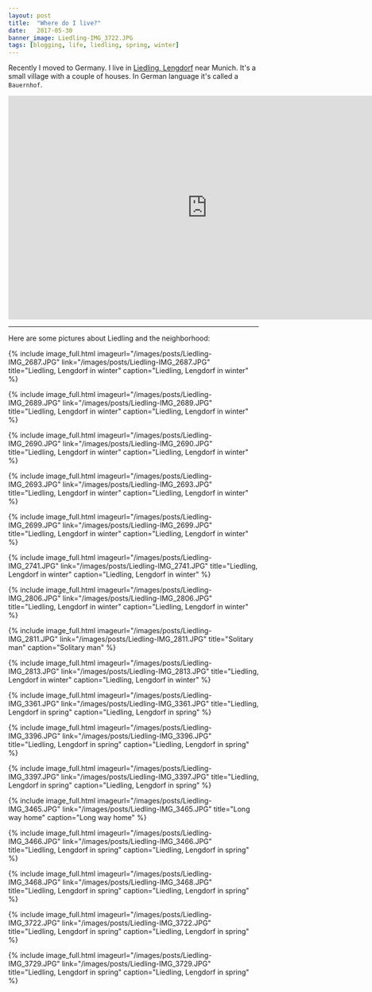 ```yaml
---
layout: post
title:  "Where do I live?"
date:   2017-05-30
banner_image: Liedling-IMG_3722.JPG
tags: [blogging, life, liedling, spring, winter]
---
```


Recently I moved to Germany. I live in [Liedling, Lengdorf](https://goo.gl/maps/k6GjwbSMwGE2) near Munich. It's a small village with a couple of houses. In German language it's called a `Bauernhof`. 

<!--more-->

<iframe src="https://www.google.com/maps/embed?pb=!1m14!1m12!1m3!1d1977.3495527114926!2d12.029855858468808!3d48.279063041171845!2m3!1f0!2f0!3f0!3m2!1i1024!2i768!4f13.1!5e1!3m2!1sen!2sde!4v1496168800078" width="800" height="450" frameborder="0" style="border:0" allowfullscreen></iframe>

----------

Here are some pictures about Liedling and the neighborhood:

{% include image_full.html imageurl="/images/posts/Liedling-IMG_2687.JPG" link="/images/posts/Liedling-IMG_2687.JPG" 
title="Liedling, Lengdorf in winter" caption="Liedling, Lengdorf in winter" %}

{% include image_full.html imageurl="/images/posts/Liedling-IMG_2689.JPG" link="/images/posts/Liedling-IMG_2689.JPG" 
title="Liedling, Lengdorf in winter" caption="Liedling, Lengdorf in winter" %}

{% include image_full.html imageurl="/images/posts/Liedling-IMG_2690.JPG" link="/images/posts/Liedling-IMG_2690.JPG" 
title="Liedling, Lengdorf in winter" caption="Liedling, Lengdorf in winter" %}

{% include image_full.html imageurl="/images/posts/Liedling-IMG_2693.JPG" link="/images/posts/Liedling-IMG_2693.JPG" title="Liedling, Lengdorf in winter" caption="Liedling, Lengdorf in winter" %}

{% include image_full.html imageurl="/images/posts/Liedling-IMG_2699.JPG" link="/images/posts/Liedling-IMG_2699.JPG" 
title="Liedling, Lengdorf in winter" caption="Liedling, Lengdorf in winter" %}

{% include image_full.html imageurl="/images/posts/Liedling-IMG_2741.JPG" link="/images/posts/Liedling-IMG_2741.JPG" 
title="Liedling, Lengdorf in winter" caption="Liedling, Lengdorf in winter" %}

{% include image_full.html imageurl="/images/posts/Liedling-IMG_2806.JPG" link="/images/posts/Liedling-IMG_2806.JPG" 
title="Liedling, Lengdorf in winter" caption="Liedling, Lengdorf in winter" %}

{% include image_full.html imageurl="/images/posts/Liedling-IMG_2811.JPG" link="/images/posts/Liedling-IMG_2811.JPG" 
title="Solitary man" caption="Solitary man" %}

{% include image_full.html imageurl="/images/posts/Liedling-IMG_2813.JPG" link="/images/posts/Liedling-IMG_2813.JPG" 
title="Liedling, Lengdorf in winter" caption="Liedling, Lengdorf in winter" %}

{% include image_full.html imageurl="/images/posts/Liedling-IMG_3361.JPG" link="/images/posts/Liedling-IMG_3361.JPG" 
title="Liedling, Lengdorf in spring" caption="Liedling, Lengdorf in spring" %}

{% include image_full.html imageurl="/images/posts/Liedling-IMG_3396.JPG" link="/images/posts/Liedling-IMG_3396.JPG" 
title="Liedling, Lengdorf in spring" caption="Liedling, Lengdorf in spring" %}

{% include image_full.html imageurl="/images/posts/Liedling-IMG_3397.JPG" link="/images/posts/Liedling-IMG_3397.JPG" 
title="Liedling, Lengdorf in spring" caption="Liedling, Lengdorf in spring" %}

{% include image_full.html imageurl="/images/posts/Liedling-IMG_3465.JPG" link="/images/posts/Liedling-IMG_3465.JPG" 
title="Long way home" caption="Long way home" %}

{% include image_full.html imageurl="/images/posts/Liedling-IMG_3466.JPG" link="/images/posts/Liedling-IMG_3466.JPG" 
title="Liedling, Lengdorf in spring" caption="Liedling, Lengdorf in spring" %}

{% include image_full.html imageurl="/images/posts/Liedling-IMG_3468.JPG" link="/images/posts/Liedling-IMG_3468.JPG" 
title="Liedling, Lengdorf in spring" caption="Liedling, Lengdorf in spring" %}

{% include image_full.html imageurl="/images/posts/Liedling-IMG_3722.JPG" link="/images/posts/Liedling-IMG_3722.JPG" 
title="Liedling, Lengdorf in spring" caption="Liedling, Lengdorf in spring" %}

{% include image_full.html imageurl="/images/posts/Liedling-IMG_3729.JPG" link="/images/posts/Liedling-IMG_3729.JPG" 
title="Liedling, Lengdorf in spring" caption="Liedling, Lengdorf in spring" %}